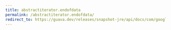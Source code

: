 ```yaml
---
title: abstractiterator.endofdata
permalink: /abstractiterator.endofdata/
redirect_to: https://guava.dev/releases/snapshot-jre/api/docs/com/google/common/collect/AbstractIterator.html#endOfData--
---
```

